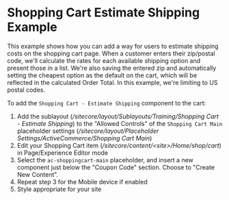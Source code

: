 Shopping Cart Estimate Shipping Example
=======================================
This example shows how you can add a way for users to estimate shipping costs on the shopping cart page. 
When a customer enters their zip/postal code, we'll calculate the rates for each available
shipping option and present those in a list. We're also saving the entered zip and automatically setting 
the cheapest option as the default on the cart, which will be reflected in the calculated Order Total.
In this example, we're limiting to US postal codes.

To add the `Shopping Cart - Estimate Shipping` component to the cart:
1. Add the sublayout (_/sitecore/layout/Sublayouts/Training/Shopping Cart - Estimate Shipping_) to the "Allowed Controls" of the `Shopping Cart Main` placeholder settings (_/sitecore/layout/Placeholder Settings/ActiveCommerce/Shopping Cart Main_)
2. Edit your Shopping Cart item (_/sitecore/content/&lt;site&gt;/Home/shop/cart_) in Page/Experience Editor mode
3. Select the `ac-shoppingcart-main` placeholder, and insert a new component just below the "Coupon Code" section. Choose to "Create New Content".
4. Repeat step 3 for the Mobile device if enabled
5. Style appropriate for your site